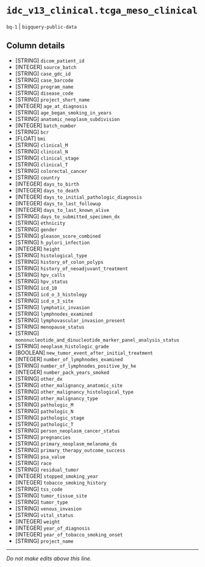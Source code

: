 # `idc_v13_clinical.tcga_meso_clinical`
`bq-1` | `bigquery-public-data`

## Column details
* [STRING]    `dicom_patient_id`
* [INTEGER]   `source_batch`
* [STRING]    `case_gdc_id`
* [STRING]    `case_barcode`
* [STRING]    `program_name`
* [STRING]    `disease_code`
* [STRING]    `project_short_name`
* [INTEGER]   `age_at_diagnosis`
* [STRING]    `age_began_smoking_in_years`
* [STRING]    `anatomic_neoplasm_subdivision`
* [INTEGER]   `batch_number`
* [STRING]    `bcr`
* [FLOAT]     `bmi`
* [STRING]    `clinical_M`
* [STRING]    `clinical_N`
* [STRING]    `clinical_stage`
* [STRING]    `clinical_T`
* [STRING]    `colorectal_cancer`
* [STRING]    `country`
* [INTEGER]   `days_to_birth`
* [INTEGER]   `days_to_death`
* [INTEGER]   `days_to_initial_pathologic_diagnosis`
* [INTEGER]   `days_to_last_followup`
* [INTEGER]   `days_to_last_known_alive`
* [STRING]    `days_to_submitted_specimen_dx`
* [STRING]    `ethnicity`
* [STRING]    `gender`
* [STRING]    `gleason_score_combined`
* [STRING]    `h_pylori_infection`
* [INTEGER]   `height`
* [STRING]    `histological_type`
* [STRING]    `history_of_colon_polyps`
* [STRING]    `history_of_neoadjuvant_treatment`
* [STRING]    `hpv_calls`
* [STRING]    `hpv_status`
* [STRING]    `icd_10`
* [STRING]    `icd_o_3_histology`
* [STRING]    `icd_o_3_site`
* [STRING]    `lymphatic_invasion`
* [STRING]    `lymphnodes_examined`
* [STRING]    `lymphovascular_invasion_present`
* [STRING]    `menopause_status`
* [STRING]    `mononucleotide_and_dinucleotide_marker_panel_analysis_status`
* [STRING]    `neoplasm_histologic_grade`
* [BOOLEAN]   `new_tumor_event_after_initial_treatment`
* [INTEGER]   `number_of_lymphnodes_examined`
* [STRING]    `number_of_lymphnodes_positive_by_he`
* [INTEGER]   `number_pack_years_smoked`
* [STRING]    `other_dx`
* [STRING]    `other_malignancy_anatomic_site`
* [STRING]    `other_malignancy_histological_type`
* [STRING]    `other_malignancy_type`
* [STRING]    `pathologic_M`
* [STRING]    `pathologic_N`
* [STRING]    `pathologic_stage`
* [STRING]    `pathologic_T`
* [STRING]    `person_neoplasm_cancer_status`
* [STRING]    `pregnancies`
* [STRING]    `primary_neoplasm_melanoma_dx`
* [STRING]    `primary_therapy_outcome_success`
* [STRING]    `psa_value`
* [STRING]    `race`
* [STRING]    `residual_tumor`
* [INTEGER]   `stopped_smoking_year`
* [INTEGER]   `tobacco_smoking_history`
* [STRING]    `tss_code`
* [STRING]    `tumor_tissue_site`
* [STRING]    `tumor_type`
* [STRING]    `venous_invasion`
* [STRING]    `vital_status`
* [INTEGER]   `weight`
* [INTEGER]   `year_of_diagnosis`
* [INTEGER]   `year_of_tobacco_smoking_onset`
* [STRING]    `project_name`

-------------------------------------------------------------------------------
*Do not make edits above this line.*
